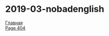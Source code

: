 # 2019-03-nobadenglish


<a href="https://lia5.github.io/2019-03-nobadenglish/index.html">Главная</a><br>
<a href="https://lia5.github.io/2019-03-nobadenglish/page404.html">Page 404</a>
